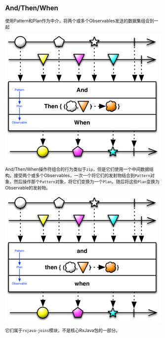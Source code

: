 

## And/Then/When

使用Pattern和Plan作为中介，将两个或多个Observables发送的数据集组合到一起

![and/then/when](../images/operators/and_then_when.C.png)

And/Then/When操作符组合的行为类似于`zip`，但是它们使用一个中间数据结构。接受两个或多个Observables，一次一个将它们的发射物结合到`Pattern`对象，然后操作那个`Pattern`对象，将它们变换为一个`Plan`。随后将这些`Plan`变换为Observable的发射物。

![and/then/when](../images/operators/and_then_when.png)

它们属于`rxjava-joins`模块，不是核心RxJava包的一部分。
